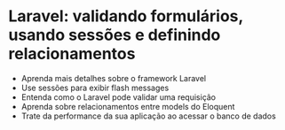 # Laravel: validando formulários, usando sessões e definindo relacionamentos


* Aprenda mais detalhes sobre o framework Laravel
* Use sessões para exibir flash messages
* Entenda como o Laravel pode validar uma requisição
* Aprenda sobre relacionamentos entre models do Eloquent
* Trate da performance da sua aplicação ao acessar o banco de dados